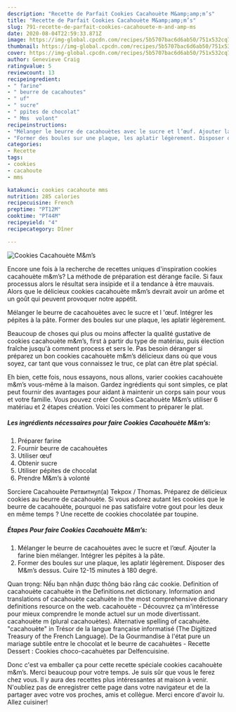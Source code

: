 ```yaml
---
description: "Recette de Parfait Cookies Cacahouète M&amp;amp;m’s"
title: "Recette de Parfait Cookies Cacahouète M&amp;amp;m’s"
slug: 791-recette-de-parfait-cookies-cacahouete-m-and-amp-ms
date: 2020-08-04T22:59:33.871Z
image: https://img-global.cpcdn.com/recipes/5b5707bac6d6ab50/751x532cq70/cookies-cacahouete-mms-photo-principale-de-la-recette.jpg
thumbnail: https://img-global.cpcdn.com/recipes/5b5707bac6d6ab50/751x532cq70/cookies-cacahouete-mms-photo-principale-de-la-recette.jpg
cover: https://img-global.cpcdn.com/recipes/5b5707bac6d6ab50/751x532cq70/cookies-cacahouete-mms-photo-principale-de-la-recette.jpg
author: Genevieve Craig
ratingvalue: 5
reviewcount: 13
recipeingredient:
- " farine"
- " beurre de cacahoutes"
- " uf"
- " sucre"
- " ppites de chocolat"
- " Mms  volont"
recipeinstructions:
- "Mélanger le beurre de cacahouètes avec le sucre et l’œuf. Ajouter la farine bien mélanger. Intégrer les pépites à la pâte."
- "Former des boules sur une plaque, les aplatir légèrement. Disposer des M&amp;m’s dessus. Cuire 12-15 minutes à 180 degré."
categories:
- Recette
tags:
- cookies
- cacahoute
- mms

katakunci: cookies cacahoute mms 
nutrition: 285 calories
recipecuisine: French
preptime: "PT12M"
cooktime: "PT44M"
recipeyield: "4"
recipecategory: Dîner

---
```



![Cookies Cacahouète M&amp;m’s](https://img-global.cpcdn.com/recipes/5b5707bac6d6ab50/751x532cq70/cookies-cacahouete-mms-photo-principale-de-la-recette.jpg)

Encore une fois à la recherche de recettes uniques d'inspiration cookies cacahouète m&amp;m’s? La méthode de préparation est dérange facile. Si faux processus alors le résultat sera insipide et il a tendance à être mauvais. Alors que le délicieux cookies cacahouète m&amp;m’s devrait avoir un arôme et un goût qui peuvent provoquer notre appétit.

Mélanger le beurre de cacahouètes avec le sucre et l &#39;œuf. Intégrer les pépites à la pâte. Former des boules sur une plaque, les aplatir légèrement.

Beaucoup de choses qui plus ou moins affecter la qualité gustative de cookies cacahouète m&amp;m’s, first à partir du type de matériau, puis élection fraîche jusqu'à comment process et sers le. Pas besoin déranger si préparez un bon cookies cacahouète m&amp;m’s délicieux dans où que vous soyez, car tant que vous connaissez le truc, ce plat can être plat spécial.


Eh bien, cette fois, nous essayons, nous allons, varier cookies cacahouète m&amp;m’s vous-même à la maison. Gardez ingrédients qui sont simples, ce plat peut fournir des avantages pour aidant à maintenir un corps sain pour vous et votre famille. Vous pouvez créer Cookies Cacahouète M&amp;m’s utiliser 6 matériau et 2 étapes création. Voici les comment to préparer le plat.

<!--inarticleads1-->

##### Les ingrédients nécessaires pour faire Cookies Cacahouète M&amp;m’s:

1. Préparer  farine
1. Fournir  beurre de cacahouètes
1. Utiliser  œuf
1. Obtenir  sucre
1. Utiliser  pépites de chocolat
1. Prendre  M&amp;m’s à volonté


Sorciere Cacahouète Ретвитнул(а) Tekpox / Thomas. Préparez de délicieux cookies au beurre de cacahouète. Si vous adorez autant les cookies que le beurre de cacahouète, pourquoi ne pas satisfaire votre gout pour les deux en même temps ? Une recette de cookies chocolatée par toupine. 

<!--inarticleads2-->

##### Étapes Pour faire Cookies Cacahouète M&amp;m’s:

1. Mélanger le beurre de cacahouètes avec le sucre et l’œuf. Ajouter la farine bien mélanger. Intégrer les pépites à la pâte.
1. Former des boules sur une plaque, les aplatir légèrement. Disposer des M&amp;m’s dessus. Cuire 12-15 minutes à 180 degré.


Quan trọng: Nếu bạn nhận được thông báo rằng các cookie. Definition of cacahouète cacahuète in the Definitions.net dictionary. Information and translations of cacahouète cacahuète in the most comprehensive dictionary definitions resource on the web. cacahouète - Découvrez ça m&#39;intéresse pour mieux comprendre le monde actuel sur un mode divertissant. cacahouète m (plural cacahouètes). Alternative spelling of cacahuète. &#34;cacahouète&#34; in Trésor de la langue française informatisé (The Digitized Treasury of the French Language). De la Gourmandise à l&#39;état pure un mariage subtile entre le chocolat et le beurre de cacahuètes - Recette Dessert : Cookies choco-cacahuètes par Delfencuisine. 


Donc c'est va emballer ça pour cette recette spéciale cookies cacahouète m&amp;m’s. Merci beaucoup pour votre temps. Je suis sûr que vous le ferez chez vous. Il y aura des recettes plus  intéressantes at maison à venir. N'oubliez pas de enregistrer cette page dans votre navigateur et de la partager avec votre vos proches, amis et collègue. Merci encore d'avoir lu. Allez cuisiner!
